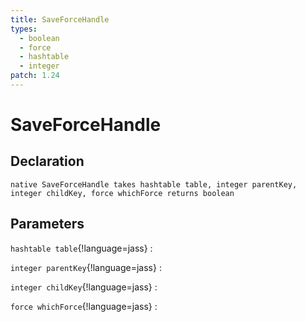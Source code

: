 ```yaml
---
title: SaveForceHandle
types:
  - boolean
  - force
  - hashtable
  - integer
patch: 1.24
---
```


# SaveForceHandle

## Declaration

```jass
native SaveForceHandle takes hashtable table, integer parentKey, integer childKey, force whichForce returns boolean
```

## Parameters
`hashtable table`{!language=jass}
: 

`integer parentKey`{!language=jass}
: 

`integer childKey`{!language=jass}
: 

`force whichForce`{!language=jass}
: 
